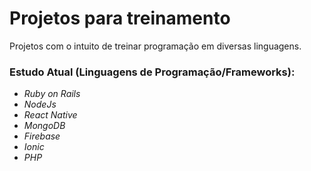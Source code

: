 # Projetos para treinamento
 Projetos com o intuito de treinar programação em diversas linguagens.
 ### Estudo Atual (Linguagens de Programação/Frameworks):
 * _Ruby on Rails_
 * _NodeJs_
 * _React Native_
 * _MongoDB_
 * _Firebase_
 * _Ionic_
 * _PHP_
